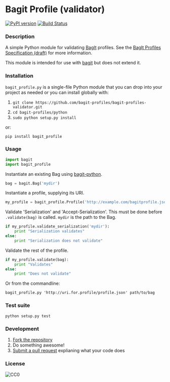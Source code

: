 # Bagit Profile (validator)

[![PyPI version](https://img.shields.io/pypi/v/bagit_profile.svg)](https://pypi.org/project/bagit_profile)
[![Build Status](https://circleci.com/gh/bagit-profiles/bagit-profiles-validator.svg?style=svg)](https://circleci.com/gh/bagit-profiles/bagit-profiles-validator)

### Description

A simple Python module for validating [BagIt](https://tools.ietf.org/html/rfc8493) profiles. See the [BagIt Profiles Specification (draft)](https://github.com/bagit-profiles/bagit-profiles/blob/master/README.md) for more information.

This module is intended for use with [bagit](https://github.com/edsu/bagit) but does not extend it.

### Installation

`bagit_profile.py` is a single-file Python module that you can drop into your project as needed or you can install globally with:

1. `git clone https://github.com/bagit-profiles/bagit-profiles-validator.git`
2. `cd bagit-profiles/python`
3. `sudo python setup.py install`

or:

```pip install bagit_profile```

### Usage

```python
import bagit
import bagit_profile
```

Instantiate an existing Bag using [bagit-python](https://github.com/LibraryOfCongress/bagit-python).
```python
bag = bagit.Bag('mydir')
```

Instantiate a profile, supplying its URI.
```python
my_profile = bagit_profile.Profile('http://example.com/bagitprofile.json')
```

Validate 'Serialization' and 'Accept-Serialization'. This must be done before `.validate(bag)` is called. `mydir` is the path to the Bag.

```python
if my_profile.validate_serialization('mydir'):
    print "Serialization validates"
else:
    print "Serialization does not validate"
```

Validate the rest of the profile.

```python
if my_profile.validate(bag):
    print "Validates"
else:
    print "Does not validate"
```

Or from the commandline:

```bagit_profile.py 'http://uri.for.profile/profile.json' path/to/bag```

### Test suite

```python setup.py test```

### Development

1. [Fork the repository](https://help.github.com/articles/fork-a-repo)
2. Do something awesome!
3. [Submit a pull request](https://help.github.com/articles/creating-a-pull-request) explianing what your code does

### License

![CC0](http://i.creativecommons.org/p/zero/1.0/88x31.png "CC0")
